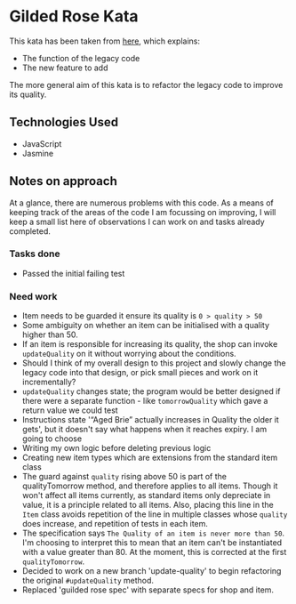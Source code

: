 Gilded Rose Kata
===============================

This kata has been taken from [here](https://github.com/emilybache/GildedRose-Refactoring-Kata), which explains:
* The function of the legacy code
* The new feature to add

The more general aim of this kata is to refactor the legacy code to improve its quality.

## Technologies Used
* JavaScript
* Jasmine

## Notes on approach

At a glance, there are numerous problems with this code. As a means of keeping track of the areas of the code I am focussing on improving, I will keep a small list here of observations I can work on and tasks already completed.

### Tasks done
* Passed the initial failing test

### Need work
* Item needs to be guarded it ensure its quality is `0 > quality > 50`
* Some ambiguity on whether an item can be initialised with a quality higher than 50.
* If an item is responsible for increasing its quality, the shop can invoke `updateQuality` on it without worrying about the conditions.
* Should I think of my overall design to this project and slowly change the legacy code into that design, or pick small pieces and work on it incrementally?
* `updateQuality` changes state; the program would be better designed if there were a separate function - like `tomorrowQuality` which gave a return value we could test
* Instructions state '“Aged Brie” actually increases in Quality the older it gets', but it doesn't say what happens when it reaches expiry. I am going to choose
* Writing my own logic before deleting previous logic
* Creating new item types which are extensions from the standard item class
* The guard against `quality` rising above 50 is part of the qualityTomorrow method, and therefore applies to all items. Though it won't affect all items currently, as standard items only depreciate in value, it is a principle related to all items. Also, placing this line in the `Item` class avoids repetition of the line in multiple classes whose `quality` does increase, and repetition of tests in each item.
* The specification says `The Quality of an item is never more than 50`. I'm choosing to interpret this to mean that an item can't be instantiated with a value greater than 80. At the moment, this is corrected at the first `qualityTomorrow`.
* Decided to work on a new branch 'update-quality' to begin refactoring the original `#updateQuality` method.
* Replaced 'guilded rose spec' with separate specs for shop and item.
